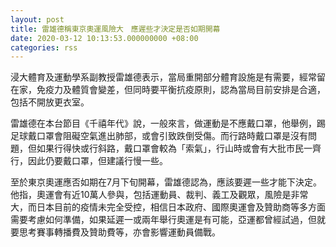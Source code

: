 ```yaml
---
layout: post
title: 雷雄德稱東京奧運風險大　應遲些才決定是否如期開幕
date: 2020-03-12 10:13:53.000000000 +08:00
categories: rss
---
```


浸大體育及運動學系副教授雷雄德表示，當局重開部分體育設施是有需要，經常留在家，免疫力及體質會變差，但同時要平衡抗疫原則，認為當局目前安排是合適，包括不開放更衣室。

雷雄德在本台節目《千禧年代》說，一般來言，做運動是不應戴口罩，他舉例，踢足球戴口罩會阻礙空氣進出肺部，或會引致跌倒受傷。而行路時戴口罩是沒有問題，但如果行得快或行斜路，戴口罩會較為「索氣」，行山時或會有大批市民一齊行，因此仍要戴口罩，但建議行慢一些。

至於東京奧運應否如期在7月下旬開幕，雷雄德認為，應該要遲一些才能下決定。他指，奧運會有近10萬人參與，包括運動員、裁判、義工及觀眾，風險是非常大，而日本目前的疫情未完全受控，相信日本政府、國際奧運會及贊助商等多方面需要考慮如何準備，如果延遲一或兩年舉行奧運是有可能，亞運都曾經試過，但就要思考賽事轉播費及贊助費等，亦會影響運動員備戰。
